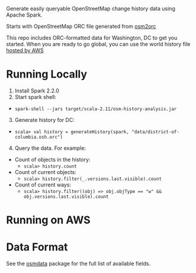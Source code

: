Generate easily queryable OpenStreetMap change history data using Apache Spark.

Starts with OpenStreetMap ORC file generated from [osm2orc](https://github.com/mojodna/osm2orc)

This repo includes ORC-formatted data for Washington, DC to get you started. When you are ready to go global, you can use the world history file [hosted by AWS](https://aws.amazon.com/public-datasets/osm/)

# Running Locally

1. Install Spark 2.2.0
2. Start spark shell:
  - `spark-shell --jars target/scala-2.11/osm-history-analysis.jar`
3. Generate history for DC:
  - `scala> val history = generateHistory(spark, "data/district-of-columbia.osh.orc")`
4. Query the data. For example:
  - Count of objects in the history:
    - `scala> history.count`
  - Count of current objects:
    - `scala> history.filter(_.versions.last.visible).count`
  - Count of current ways:
    - `scala> history.filter((obj) => obj.objType == "w" && obj.versions.last.visible).count`

# Running on AWS

# Data Format

See the [osmdata](src/main/scala/com/michaelsteffen/osm/osmdata) package for the full list of available fields.